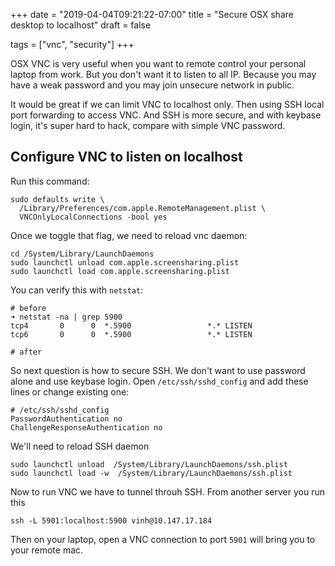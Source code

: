 +++
date = "2019-04-04T09:21:22-07:00"
title = "Secure OSX share desktop to localhost"
draft = false

tags = ["vnc", "security"]
+++

OSX VNC is very useful when you want to remote control your personal
laptop from work. But you don't want it to listen to all IP. Because you
may have a weak password and you may join unsecure network in public.

It would be great if we can limit VNC to localhost only. Then using SSH
local port forwarding to access VNC. And SSH is more secure, and with
keybase login, it's super hard to hack, compare with simple VNC
password.

## Configure VNC to listen on localhost

Run this command:

```
sudo defaults write \
  /Library/Preferences/com.apple.RemoteManagement.plist \
  VNCOnlyLocalConnections -bool yes
```

Once we toggle that flag, we need to reload vnc daemon:

```
cd /System/Library/LaunchDaemons
sudo launchctl unload com.apple.screensharing.plist
sudo launchctl load com.apple.screensharing.plist
```

You can verify this with `netstat`:

```
# before
➜ netstat -na | grep 5900
tcp4       0      0  *.5900                 *.* LISTEN
tcp6       0      0  *.5900                 *.* LISTEN

# after
```

So next question is how to secure SSH. We don't want to use password
alone and use keybase login. Open `/etc/ssh/sshd_config` and add these
lines or change existing one:


```
# /etc/ssh/sshd_config
PasswordAuthentication no
ChallengeResponseAuthentication no
```

We'll need to reload SSH daemon

```
sudo launchctl unload  /System/Library/LaunchDaemons/ssh.plist
sudo launchctl load -w  /System/Library/LaunchDaemons/ssh.plist
```
Now to run VNC we have to tunnel throuh SSH. From another server you run
this


```
ssh -L 5901:localhost:5900 vinh@10.147.17.184
```

Then on your laptop, open a VNC connection to port `5901` will bring you
to your remote mac.

